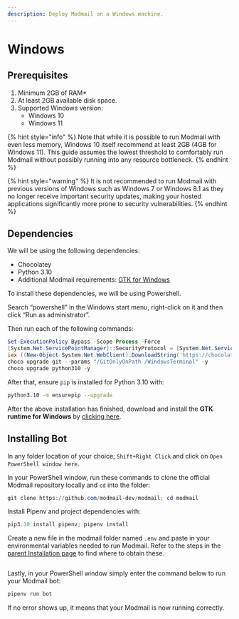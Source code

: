 ```yaml
---
description: Deploy Modmail on a Windows machine.
---
```


# Windows

## Prerequisites

1. Minimum 2GB of RAM\*
2. At least 2GB available disk space.
3. Supported Windows version:
   * Windows 10
   * Windows 11

{% hint style="info" %}
Note that while it is possible to run Modmail with even less memory, Windows 10 itself recommend at least 2GB (4GB for Windows 11). This guide assumes the lowest threshold to comfortably run Modmail without possibly running into any resource bottleneck.
{% endhint %}

{% hint style="warning" %}
It is not recommended to run Modmail with previous versions of Windows such as Windows 7 or Windows 8.1 as they no longer receive important security updates, making your hosted applications significantly more prone to security vulnerabilities.
{% endhint %}

## Dependencies

We will be using the following dependencies:

* Chocolatey
* Python 3.10
* Additional Modmail requirements: [GTK for Windows](https://github.com/tschoonj/GTK-for-Windows-Runtime-Environment-Installer/)

To install these dependencies, we will be using Powershell.

Search “powershell” in the Windows start menu, right-click on it and then click “Run as administrator”.

Then run each of the following commands:

```powershell
Set-ExecutionPolicy Bypass -Scope Process -Force
[System.Net.ServicePointManager]::SecurityProtocol = [System.Net.ServicePointManager]::SecurityProtocol -bor 3072
iex ((New-Object System.Net.WebClient).DownloadString('https://chocolatey.org/install.ps1'))
choco upgrade git --params "/GitOnlyOnPath /WindowsTerminal" -y
choco upgrade python310 -y
```

After that, ensure `pip` is installed for Python 3.10 with:

```bash
python3.10 -m ensurepip --upgrade
```

After the above installation has finished, download and install the **GTK runtime for Windows** by [clicking here](https://github.com/tschoonj/GTK-for-Windows-Runtime-Environment-Installer/releases/latest).

## Installing Bot

In any folder location of your choice, `Shift+Right Click` and click on `Open PowerShell window here`.

In your PowerShell window, run these commands to clone the official Modmail repository locally and `cd` into the folder:

```powershell
git clone https://github.com/modmail-dev/modmail; cd modmail
```

Install Pipenv and project dependencies with:

```powershell
pip3.10 install pipenv; pipenv install
```

Create a new file in the modmail folder named `.env` and paste in your environmental variables needed to run Modmail. Refer to the steps in the [parent Installation page](../#preparing-your-environmental-variables) to find where to obtain these.

<figure><img src="../../.gitbook/assets/image (3).png" alt=""><figcaption></figcaption></figure>

Lastly, in your PowerShell window simply enter the command below to run your Modmail bot:

```powershell
pipenv run bot
```

If no error shows up, it means that your Modmail is now running correctly.

